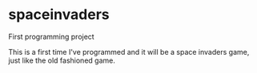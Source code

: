 # spaceinvaders
First programming project

This is a first time I've programmed and it will be
a space invaders game, just like the old fashioned game.
